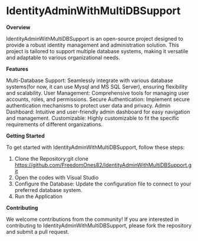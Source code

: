 # IdentityAdminWithMultiDBSupport
**Overview**  

IdentityAdminWithMultiDBSupport is an open-source project designed to provide a robust identity management and administration solution. This project is tailored to support multiple database systems, making it versatile and adaptable to various organizational needs.

**Features**  

Multi-Database Support: Seamlessly integrate with various database systems(for now, it can use Mysql and MS SQL Server), ensuring flexibility and scalability.
User Management: Comprehensive tools for managing user accounts, roles, and permissions.
Secure Authentication: Implement secure authentication mechanisms to protect user data and privacy.
Admin Dashboard: Intuitive and user-friendly admin dashboard for easy navigation and management.
Customizable: Highly customizable to fit the specific requirements of different organizations.

**Getting Started**  

To get started with IdentityAdminWithMultiDBSupport, follow these steps:

1. Clone the Repository:git clone https://github.com/FreedomOnes82/IdentityAdminWithMultiDBSupport.git
2. Open the codes with Visual Studio
3. Configure the Database: Update the configuration file to connect to your preferred database system.
4. Run the Application

**Contributing** 

We welcome contributions from the community! If you are interested in contributing to IdentityAdminWithMultiDBSupport, please fork the repository and submit a pull request.
